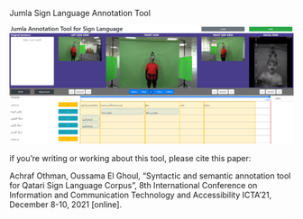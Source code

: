Jumla Sign Language Annotation Tool


![Home Image](https://github.com//madainnovation/Jumla-Sign-Language-Annotation-Tool-By-Mada-Center/blob/main/public/jumla%20annotation%20tool.PNG?raw=true)

if you’re writing or working about this tool, please cite this paper:

Achraf Othman, Oussama El Ghoul, “Syntactic and semantic annotation tool for Qatari Sign Language Corpus”, 8th International Conference on Information and Communication Technology and Accessibility ICTA’21, December 8-10, 2021 [online].

